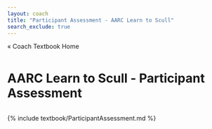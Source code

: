 ```yaml
---
layout: coach
title: "Participant Assessment - AARC Learn to Scull"
search_exclude: true
---
```


<div class="textbook-header">
  <a href="{{ site.baseurl }}/coach_portal/textbook/" class="textbook-home-link">« Coach Textbook Home</a>
  <h1>AARC Learn to Scull - Participant Assessment</h1>
</div>

{% include textbook/ParticipantAssessment.md %}

<style>
  .textbook-header {
    margin-bottom: 2rem;
  }
  
  .textbook-home-link {
    display: inline-block;
    margin-bottom: 0.5rem;
    color: var(--theme-color);
    text-decoration: none;
  }
  
  .textbook-home-link:hover {
    text-decoration: underline;
  }

  @media print {
    .textbook-home-link {
      display: none;
    }
  }
</style>
